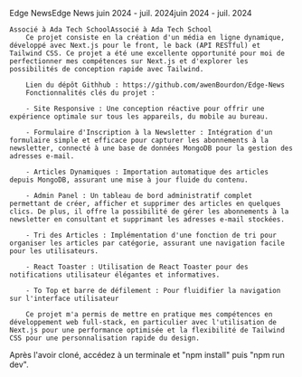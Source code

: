 
Edge NewsEdge News
juin 2024 - juil. 2024juin 2024 - juil. 2024

    Associé à Ada Tech SchoolAssocié à Ada Tech School
        Ce projet consiste en la création d'un média en ligne dynamique, développé avec Next.js pour le front, le back (API RESTful) et Tailwind CSS. Ce projet a été une excellente opportunité pour moi de perfectionner mes compétences sur Next.js et d'explorer les possibilités de conception rapide avec Tailwind.

        Lien du dépôt Githhub : https://github.com/awenBourdon/Edge-News
        Fonctionnalités clés du projet :

        - Site Responsive : Une conception réactive pour offrir une expérience optimale sur tous les appareils, du mobile au bureau.

        - Formulaire d'Inscription à la Newsletter : Intégration d'un formulaire simple et efficace pour capturer les abonnements à la newsletter, connecté à une base de données MongoDB pour la gestion des adresses e-mail.

        - Articles Dynamiques : Importation automatique des articles depuis MongoDB, assurant une mise à jour fluide du contenu.

        - Admin Panel : Un tableau de bord administratif complet permettant de créer, afficher et supprimer des articles en quelques clics. De plus, il offre la possibilité de gérer les abonnements à la newsletter en consultant et supprimant les adresses e-mail stockées.

        - Tri des Articles : Implémentation d'une fonction de tri pour organiser les articles par catégorie, assurant une navigation facile pour les utilisateurs.

        - React Toaster : Utilisation de React Toaster pour des notifications utilisateur élégantes et informatives.

        - To Top et barre de défilement : Pour fluidifier la navigation sur l'interface utilisateur 

        Ce projet m'a permis de mettre en pratique mes compétences en développement web full-stack, en particulier avec l'utilisation de Next.js pour une performance optimisée et la flexibilité de Tailwind CSS pour une personnalisation rapide du design.

Après l'avoir cloné, accédez à un terminale et "npm install" puis "npm run dev".
 
